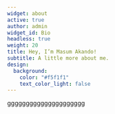 ```yaml
---
widget: about
active: true
author: admin
widget_id: Bio
headless: true
weight: 20
title: Hey, I’m Masum Akando!
subtitle: A little more about me.
design:
  background:
    color: "#f5f1f1"
    text_color_light: false
---
```

ggggggggggggggggggggg